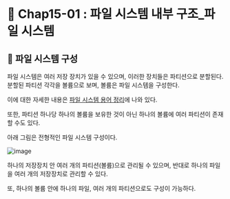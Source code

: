 # 📌 Chap15-01 : 파일 시스템 내부 구조_파일 시스템

## 🫧 파일 시스템 구성

파일 시스템은 여러 저장 장치가 있을 수 있으며, 이러한 장치들은 파티션으로 분할된다. 분할된 파티션 각각을 볼륨으로 보며, 볼륨은 파일 시스템을 구성한다.

이에 대한 자세한 내용은 [파일 시스템 용어 정리](https://ajung7038.github.io/os/OS-Chap14-02-%ED%8C%8C%EC%9D%BC-%EC%8B%9C%EC%8A%A4%ED%85%9C-%EA%B5%AC%ED%98%84_%ED%8C%8C%EC%9D%BC-%EC%8B%9C%EC%8A%A4%ED%85%9C-%EA%B5%AC%ED%98%84/)에 나와 있다.

또한, 파티션 하나당 하나의 볼륨을 보유한 것이 아닌 하나의 볼륨에 여러 파티션이 존재할 수도 있다.

아래 그림은 전형적인 파일 시스템 구성이다.

![image](https://github.com/user-attachments/assets/7e16fef5-d3b1-4655-abca-124de8776a46)

하나의 저장장치 안 여러 개의 파티션(볼륨)으로 관리될 수 있으며, 반대로 하나의 파일을 여러 개의 저장장치로 관리할 수 있다.

또, 하나의 볼륨 안에 하나의 파일, 여러 개의 파티션으로도 구성이 가능하다.